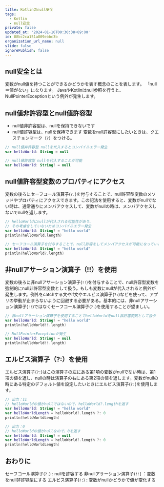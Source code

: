 ```yaml
---
title: Kotlinのnull安全
tags:
  - Kotlin
  - null安全
private: false
updated_at: '2024-01-10T00:30:38+09:00'
id: 88bc2ca151a809ebbc3b
organization_url_name: null
slide: false
ignorePublish: false
---
```

## null安全とは
変数がnull値を持つことができるかどうかを表す概念のことを表します。
「null＝値がない」になります。
JavaやKotlinはnull参照を行うと、NullPointerExceptionという例外が発生します。

## null値非許容型とnull値許容型
* null値非許容型は、nullを保持できないです
* null値許容型は、nullを保持できます
変数をnull許容型にしたいときは、クエスチョンマーク（`?`）をつける。

```kotlin
// null値非許容型 nullを代入するとコンパイルエラー発生
var helloWorld: String = null

// null値許容型 nullを代入することが可能
var helloWorld: String? = null
```

## null値許容型変数のプロパティにアクセス
変数の後ろにセーフコール演算子(`?.`)を付与することで、null許容型変数のメソッドやプロパティにアクセスできます。この記法を使用すると、変数がnullでない時は、通常通りにメンバアクセスして、変数がnullの時は、メンバアクセスしないでnullを返します。
```kotlin
// helloWorldにnullが代入される可能性があり、
// その考慮をしていないためコンパイルエラー発生
var helloWorld: String? = "hello world"
println(helloWorld.length)

// セーフコール演算子を付与することで、null許容をしてメンバアクセスが可能になっている
var helloWorld: String? = "hello world"
println(helloWorld?.length)
```

## 非nullアサーション演算子（!!）を使用
変数の後ろに非nullアサーション演算子(`!!`)を付与することで、null許容型変数を強制的にnull非許容型変数として扱う。もしも変数にnullが代入されると例外が発生します。例外をcatchする文やif文やエルビス演算子(`?:`)などを使って、アプリの挙動が止まらないように回避する必要がある。基本的には、非nullアサーション演算子(`!!`)ではなくセーフコール演算子(`?.`)を使用することが望ましい。

```kotlin
// 非nullアサーション演算子を使用することでhelloWorldをnull非許容変数として扱う
var helloWorld: String? = "hello world"
println(helloWorld!!.length)

// NullPointerExceptionが発生
var helloWorld: String? = null
println(helloWorld!!.length)
```

## エルビス演算子（?:）を使用
エルビス演算子(`?:`)はこの演算子の左にある第1項の変数がnullでない時は、第1項の値を返し、nullの時は演算子の右にある第2項の値を返します。変数がnullの時にある特定のデフォルト値を設定したいときにエルビス演算子(`?:`)を使用します。

```kotlin
// 出力：11
// helloWorldの値がnullではないので、helloWorld?.lengthを返す
var helloWorld: String? = "hello world"
var helloWorldLength = helloWorld?.length ?: 0
println(helloWorldLength)

// 出力：0
// helloWorldの値がnullなので、0を返す
var helloWorld: String? = null
var helloWorldLength = helloWorld?.length ?: 0
println(helloWorldLength)
```

## おわりに
セーフコール演算子(`?.`) : nullを許容する
非nullアサーション演算子(`!!`) ：変数をnull非許容型にする
エルビス演算子(`?:`) : 変数がnullかどうかで値が変化する

